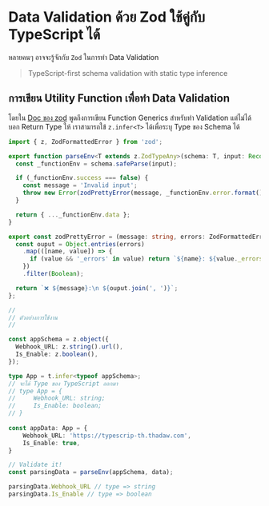 # Data Validation ด้วย Zod ใช้คู่กับ TypeScript ได้

หลายคนๆ อาจจะรู้จักกับ `Zod` ในการทำ Data Validation 

> TypeScript-first schema validation with static type inference

## การเขียน Utility Function เพื่อทำ Data Validation

โดยใน [Doc ของ zod](https://github.com/colinhacks/zod/blob/c617ad3edbaf42971485f00042751771c335f9aa/README.md#writing-generic-functions) พูดถึงการเขียน Function Generics สำหรับทำ Validation แต่ไม่ได้บอก Return Type ให้ เราสามารถใข้ `z.infer<T>` ได้เพื่อระบุ Type ของ Schema ได้

```ts
import { z, ZodFormattedError } from 'zod';

export function parseEnv<T extends z.ZodTypeAny>(schema: T, input: Record<string, string>): z.infer<T> {
  const _functionEnv = schema.safeParse(input);

  if (_functionEnv.success === false) {
    const message = 'Invalid input';
    throw new Error(zodPrettyError(message, _functionEnv.error.format()));
  }

  return { ..._functionEnv.data };
}

export const zodPrettyError = (message: string, errors: ZodFormattedError<Map<string, string>, string>) => {
  const ouput = Object.entries(errors)
    .map(([name, value]) => {
      if (value && '_errors' in value) return `${name}: ${value._errors.join(', ')}\n`;
    })
    .filter(Boolean);

  return `❌ ${message}:\n ${ouput.join(', ')}`;
};

//
// ตัวอย่างการใช้งาน
//

const appSchema = z.object({
  Webhook_URL: z.string().url(),
  Is_Enable: z.boolean(),
});

type App = t.infer<typeof appSchema>;
// จะได้ Type ของ TypeScript ออกมา
// type App = {
//     Webhook_URL: string;
//     Is_Enable: boolean;
// }
 
const appData: App = {
    Webhook_URL: 'https://typescrip-th.thadaw.com',
    Is_Enable: true,
}

// Validate it!
const parsingData = parseEnv(appSchema, data);

parsingData.Webhook_URL // type => string
parsingData.Is_Enable // type => boolean
```